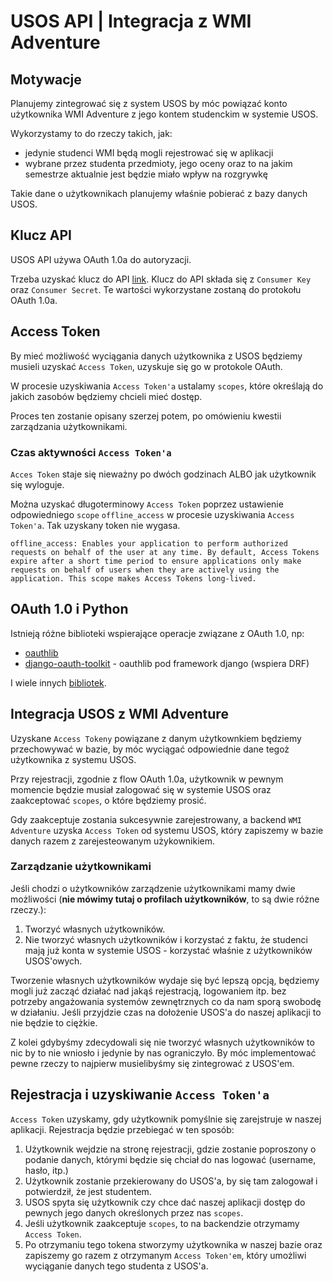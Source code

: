 # USOS API | Integracja z WMI Adventure

## Motywacje

Planujemy zintegrować się z system USOS by móc powiązać konto użytkownika WMI Adventure z jego kontem studenckim w systemie USOS.

Wykorzystamy to do rzeczy takich, jak:
- jedynie studenci WMI będą mogli rejestrować się w aplikacji
- wybrane przez studenta przedmioty, jego oceny oraz to na jakim semestrze aktualnie jest będzie miało wpływ na rozgrywkę

Takie dane o użytkownikach planujemy właśnie pobierać z bazy danych USOS.

## Klucz API

USOS API używa OAuth 1.0a do autoryzacji.

Trzeba uzyskać klucz do API [link](https://usosapps.amu.edu.pl/developers/). Klucz do API składa się z `Consumer Key` oraz `Consumer Secret`. Te wartości wykorzystane zostaną do protokołu OAuth 1.0a.

## Access Token

By mieć możliwość wyciągania danych użytkownika z USOS będziemy musieli uzyskać `Access Token`, uzyskuje się go w protokole OAuth.

W procesie uzyskiwania `Access Token'a` ustalamy `scopes`, które określają do jakich zasobów będziemy chcieli mieć dostęp.

Proces ten zostanie opisany szerzej potem, po omówieniu kwestii zarządzania użytkownikami.

### Czas aktywności `Access Token'a`

`Acces Token` staje się nieważny po dwóch godzinach ALBO jak użytkownik się wyloguje.

Można uzyskać długoterminowy `Access Token` poprzez ustawienie odpowiedniego `scope` `offline_access` w procesie uzyskiwania `Access Token'a`. Tak uzyskany token nie wygasa.

```
offline_access: Enables your application to perform authorized requests on behalf of the user at any time. By default, Access Tokens expire after a short time period to ensure applications only make requests on behalf of users when they are actively using the application. This scope makes Access Tokens long-lived.
```

## OAuth 1.0 i Python

Istnieją różne biblioteki wspierające operacje związane z OAuth 1.0, np:
- [oauthlib](https://github.com/oauthlib/oauthlib)
- [django-oauth-toolkit](https://github.com/jazzband/django-oauth-toolkit) - oauthlib pod framework django (wspiera DRF)

I wiele innych [bibliotek](https://oauth.net/1/).

## Integracja USOS z WMI Adventure

Uzyskane `Access Tokeny` powiązane z danym użytkownkiem będziemy przechowywać w bazie, by móc wyciągać odpowiednie dane tegoż użytkownika z systemu USOS.

Przy rejestracji, zgodnie z flow OAuth 1.0a, użytkownik w pewnym momencie będzie musiał zalogować się w systemie USOS oraz zaakceptować `scopes`, o które będziemy prosić.

Gdy zaakceptuje zostania sukcesywnie zarejestrowany, a backend `WMI Adventure` uzyska `Access Token` od systemu USOS, który zapiszemy w bazie danych razem z zarejesteowanym użykownikiem.

### Zarządzanie użytkownikami

Jeśli chodzi o użytkowników zarządzenie użytkownikami mamy dwie możliwości (**nie mówimy tutaj o profilach użytkowników**, to są dwie różne rzeczy.):
1. Tworzyć własnych użytkowników.
2. Nie tworzyć własnych użytkowników i korzystać z faktu, że studenci mają już konta w systemie USOS - korzystać właśnie z użytkowników USOS'owych.

Tworzenie własnych użytkowników wydaje się być lepszą opcją, będziemy mogli już zacząć działać nad jakąś rejestracją, logowaniem itp. bez potrzeby angażowania systemów zewnętrznych co da nam sporą swobodę w działaniu. Jeśli przyjdzie czas na dołożenie USOS'a do naszej aplikacji to nie będzie to ciężkie.

Z kolei gdybyśmy zdecydowali się nie tworzyć własnych użytkowników to nic by to nie wniosło i jedynie by nas ograniczyło. By móc implementować pewne rzeczy to najpierw musielibyśmy się zintegrować z USOS'em.

## Rejestracja i uzyskiwanie `Access Token'a`

`Access Token` uzyskamy, gdy użytkownik pomyślnie się zarejstruje w naszej aplikacji. Rejestracja będzie przebiegać w ten sposób:
1. Użytkownik wejdzie na stronę rejestracji, gdzie zostanie poproszony o podanie danych, którymi będzie się chciał do nas logować (username, hasło, itp.)
2. Użytkownik zostanie przekierowany do USOS'a, by się tam zalogował i potwierdził, że jest studentem.
3. USOS spyta się użytkownik czy chce dać naszej aplikacji dostęp do pewnych jego danych określonych przez nas `scopes`.
4. Jeśli użytkownik zaakceptuje `scopes`, to na backendzie otrzymamy `Access Token`.
5. Po otrzymaniu tego tokena stworzymy użytkownika w naszej bazie oraz zapiszemy go razem z otrzymanym `Access Token'em`, który umożliwi wyciąganie danych tego studenta z USOS'a.
